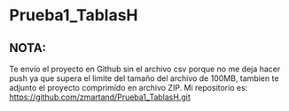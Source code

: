 # Prueba1_TablasH
## NOTA:
Te envío el proyecto en Github sin el archivo csv porque no me deja hacer push ya que supera el limite del tamaño del archivo de 100MB, tambien te adjunto el proyecto comprimido en archivo ZIP.
Mi repositorio es: https://github.com/zmartand/Prueba1_TablasH.git

